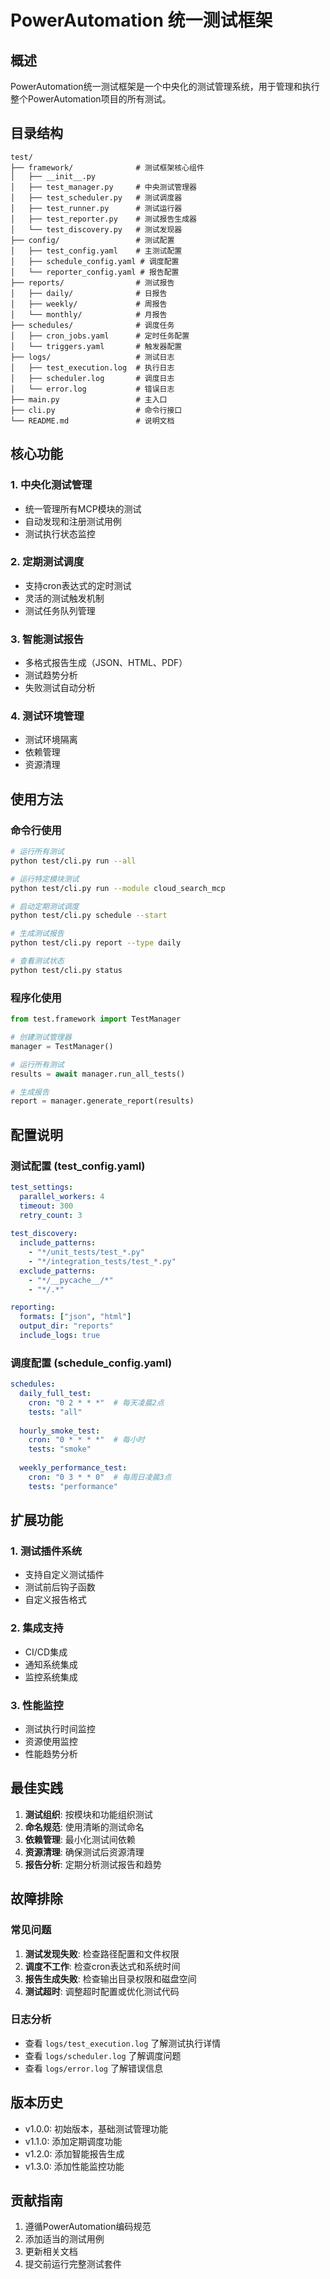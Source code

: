 # PowerAutomation 统一测试框架

## 概述

PowerAutomation统一测试框架是一个中央化的测试管理系统，用于管理和执行整个PowerAutomation项目的所有测试。

## 目录结构

```
test/
├── framework/              # 测试框架核心组件
│   ├── __init__.py
│   ├── test_manager.py     # 中央测试管理器
│   ├── test_scheduler.py   # 测试调度器
│   ├── test_runner.py      # 测试运行器
│   ├── test_reporter.py    # 测试报告生成器
│   └── test_discovery.py   # 测试发现器
├── config/                 # 测试配置
│   ├── test_config.yaml    # 主测试配置
│   ├── schedule_config.yaml # 调度配置
│   └── reporter_config.yaml # 报告配置
├── reports/                # 测试报告
│   ├── daily/              # 日报告
│   ├── weekly/             # 周报告
│   └── monthly/            # 月报告
├── schedules/              # 调度任务
│   ├── cron_jobs.yaml      # 定时任务配置
│   └── triggers.yaml       # 触发器配置
├── logs/                   # 测试日志
│   ├── test_execution.log  # 执行日志
│   ├── scheduler.log       # 调度日志
│   └── error.log           # 错误日志
├── main.py                 # 主入口
├── cli.py                  # 命令行接口
└── README.md               # 说明文档
```

## 核心功能

### 1. 中央化测试管理
- 统一管理所有MCP模块的测试
- 自动发现和注册测试用例
- 测试执行状态监控

### 2. 定期测试调度
- 支持cron表达式的定时测试
- 灵活的测试触发机制
- 测试任务队列管理

### 3. 智能测试报告
- 多格式报告生成（JSON、HTML、PDF）
- 测试趋势分析
- 失败测试自动分析

### 4. 测试环境管理
- 测试环境隔离
- 依赖管理
- 资源清理

## 使用方法

### 命令行使用
```bash
# 运行所有测试
python test/cli.py run --all

# 运行特定模块测试
python test/cli.py run --module cloud_search_mcp

# 启动定期测试调度
python test/cli.py schedule --start

# 生成测试报告
python test/cli.py report --type daily

# 查看测试状态
python test/cli.py status
```

### 程序化使用
```python
from test.framework import TestManager

# 创建测试管理器
manager = TestManager()

# 运行所有测试
results = await manager.run_all_tests()

# 生成报告
report = manager.generate_report(results)
```

## 配置说明

### 测试配置 (test_config.yaml)
```yaml
test_settings:
  parallel_workers: 4
  timeout: 300
  retry_count: 3
  
test_discovery:
  include_patterns:
    - "*/unit_tests/test_*.py"
    - "*/integration_tests/test_*.py"
  exclude_patterns:
    - "*/__pycache__/*"
    - "*/.*"

reporting:
  formats: ["json", "html"]
  output_dir: "reports"
  include_logs: true
```

### 调度配置 (schedule_config.yaml)
```yaml
schedules:
  daily_full_test:
    cron: "0 2 * * *"  # 每天凌晨2点
    tests: "all"
    
  hourly_smoke_test:
    cron: "0 * * * *"  # 每小时
    tests: "smoke"
    
  weekly_performance_test:
    cron: "0 3 * * 0"  # 每周日凌晨3点
    tests: "performance"
```

## 扩展功能

### 1. 测试插件系统
- 支持自定义测试插件
- 测试前后钩子函数
- 自定义报告格式

### 2. 集成支持
- CI/CD集成
- 通知系统集成
- 监控系统集成

### 3. 性能监控
- 测试执行时间监控
- 资源使用监控
- 性能趋势分析

## 最佳实践

1. **测试组织**: 按模块和功能组织测试
2. **命名规范**: 使用清晰的测试命名
3. **依赖管理**: 最小化测试间依赖
4. **资源清理**: 确保测试后资源清理
5. **报告分析**: 定期分析测试报告和趋势

## 故障排除

### 常见问题
1. **测试发现失败**: 检查路径配置和文件权限
2. **调度不工作**: 检查cron表达式和系统时间
3. **报告生成失败**: 检查输出目录权限和磁盘空间
4. **测试超时**: 调整超时配置或优化测试代码

### 日志分析
- 查看 `logs/test_execution.log` 了解测试执行详情
- 查看 `logs/scheduler.log` 了解调度问题
- 查看 `logs/error.log` 了解错误信息

## 版本历史

- v1.0.0: 初始版本，基础测试管理功能
- v1.1.0: 添加定期调度功能
- v1.2.0: 添加智能报告生成
- v1.3.0: 添加性能监控功能

## 贡献指南

1. 遵循PowerAutomation编码规范
2. 添加适当的测试用例
3. 更新相关文档
4. 提交前运行完整测试套件

